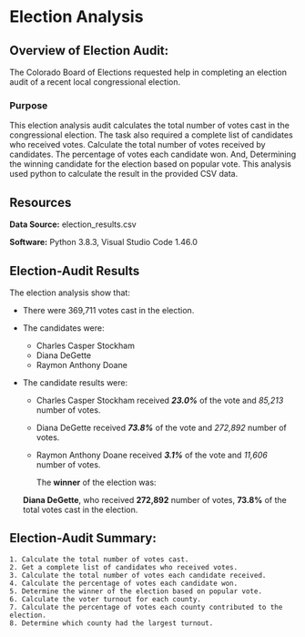 # Election Analysis 


## Overview of Election Audit:

The Colorado Board of Elections requested help in completing an election audit of a recent local congressional election. 

### Purpose

This election analysis audit calculates the total number of votes cast in the congressional election. The task also required a complete list of candidates who received votes. Calculate the total number of votes received by candidates. The percentage of votes each candidate won. And, Determining the winning candidate for the election based on popular vote. This analysis used python to calculate the result in the provided CSV data.

## Resources

**Data Source:** election_results.csv

**Software:** Python 3.8.3, Visual Studio Code 1.46.0

## Election-Audit Results

The election analysis show that:
* There were 369,711 votes cast in the election.
* The candidates were:
	- Charles Casper Stockham
	- Diana DeGette
	- Raymon Anthony Doane
* The candidate results were:
	- Charles Casper Stockham received **_23.0%_** of the vote and _85,213_ number of votes.
	- Diana DeGette received **_73.8%_** of the vote and _272,892_ number of votes.
	- Raymon Anthony Doane received **_3.1%_** of the vote and _11,606_ number of votes.
  
         The **winner** of the election was:

    **Diana DeGette**, who received **272,892** number of votes, **73.8%** of the total votes cast in the election.
    
    
	
## Election-Audit Summary:

	1. Calculate the total number of votes cast. 
	2. Get a complete list of candidates who received votes. 
	3. Calculate the total number of votes each candidate received. 
	4. Calculate the percentage of votes each candidate won. 
	5. Determine the winner of the election based on popular vote.
	6. Calculate the voter turnout for each county.
	7. Calculate the percentage of votes each county contributed to the election.
	8. Determine which county had the largest turnout.


